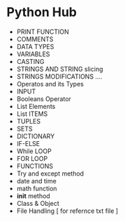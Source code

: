 # Python Hub
- PRINT FUNCTION 
- COMMENTS
- DATA TYPES
- VARIABLES
- CASTING
- STRINGS AND STRING slicing
- STRINGS MODIFICATIONS ....
- Operatos and its Types
- INPUT 
- Booleans Operator
- List Elements
- List ITEMS
- TUPLES
- SETS
- DICTIONARY
- IF-ELSE
- While LOOP
- FOR LOOP
- FUNCTIONS
- Try and except method
- date and time
- math function
- __init__ method
- Class & Object
- File Handling
  [ for refernce txt file ]
 
